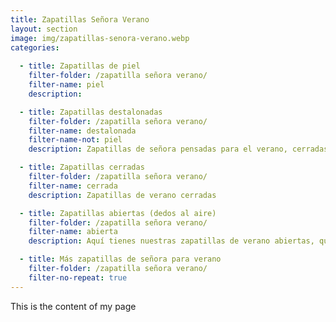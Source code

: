 ```yaml
---
title: Zapatillas Señora Verano
layout: section
image: img/zapatillas-senora-verano.webp
categories:
 
  - title: Zapatillas de piel
    filter-folder: /zapatilla señora verano/
    filter-name: piel
    description:

  - title: Zapatillas destalonadas
    filter-folder: /zapatilla señora verano/
    filter-name: destalonada
    filter-name-not: piel
    description: Zapatillas de señora pensadas para el verano, cerradas por los dedos y sin talón

  - title: Zapatillas cerradas
    filter-folder: /zapatilla señora verano/
    filter-name: cerrada
    description: Zapatillas de verano cerradas

  - title: Zapatillas abiertas (dedos al aire)
    filter-folder: /zapatilla señora verano/
    filter-name: abierta
    description: Aquí tienes nuestras zapatillas de verano abiertas, que dejarán tus deditos al aire

  - title: Más zapatillas de señora para verano
    filter-folder: /zapatilla señora verano/
    filter-no-repeat: true
---
```


This is the content of my page